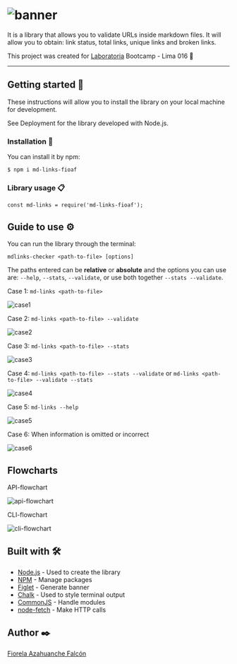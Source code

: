 # ![banner](./images/banner.JPG)

It is a library that allows you to validate URLs inside markdown files. It will allow you to obtain: link status, total links, unique links and broken links.

This project was created for <a href="https://www.laboratoria.la">Laboratoria</a> Bootcamp - Lima 016 💛

***
## Getting started 🚀
These instructions will allow you to install the library on your local machine for development.

See Deployment for the library developed with Node.js.

### Installation 🔧
You can install it by npm:

```
$ npm i md-links-fioaf
```

### Library usage 📋
```
const md-links = require('md-links-fioaf');
```

## Guide to use ⚙️
You can run the library through the terminal:

```
mdlinks-checker <path-to-file> [options]
```

The paths entered can be **relative** or **absolute** and the options you can use are: `--help`, `--stats`, `--validate`, or use both together `--stats --validate`.

Case 1: `md-links <path-to-file>`

![case1](./images/case1.JPG)

Case 2: `md-links <path-to-file> --validate`

![case2](./images/case2.JPG)

Case 3: `md-links <path-to-file> --stats`

![case3](./images/case3.JPG)

Case 4: `md-links <path-to-file> --stats --validate` or `md-links <path-to-file> --validate --stats`

![case4](./images/case4.JPG)

Case 5: `md-links --help`

![case5](./images/case5.JPG)

Case 6: When information is omitted or incorrect

![case6](./images/case6.JPG)

## Flowcharts

API-flowchart

![api-flowchart](./images/API-flowchart.png)

CLI-flowchart

![cli-flowchart](./images/CLI-flowchart.png)

## Built with 🛠️
* [Node.js](https://nodejs.org/en/) - Used to create the library
* [NPM](https://www.npmjs.com/) - Manage packages
* [Figlet](https://github.com/patorjk/figlet.js) - Generate banner
* [Chalk](https://github.com/chalk/chalk) - Used to style terminal output
* [CommonJS](https://nodejs.org/docs/latest/api/modules.html#modules-commonjs-modules) - Handle modules
* [node-fetch](https://www.npmjs.com/package/node-fetch) - Make HTTP calls

## Author ✒️
[Fiorela Azahuanche Falcón](https://github.com/fio-azahuanche)

